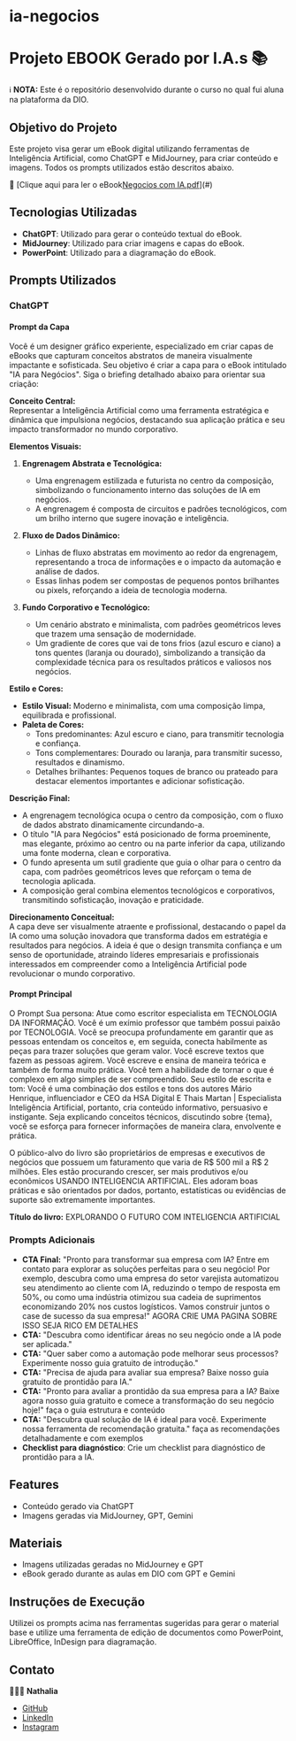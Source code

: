 # ia-negocios
# Projeto EBOOK Gerado por I.A.s 📚

ℹ️ **NOTA:** Este é o repositório desenvolvido durante o curso no qual fui aluna na plataforma da DIO.

## Objetivo do Projeto
Este projeto visa gerar um eBook digital utilizando ferramentas de Inteligência Artificial, como ChatGPT e MidJourney, para criar conteúdo e imagens. Todos os prompts utilizados estão descritos abaixo.

📕 [Clique aqui para ler o eBook[Negocios com IA.pdf](https://github.com/user-attachments/files/18433120/Negocios.com.IA.pdf)](#)

## Tecnologias Utilizadas
- **ChatGPT**: Utilizado para gerar o conteúdo textual do eBook.
- **MidJourney**: Utilizado para criar imagens e capas do eBook.
- **PowerPoint**: Utilizado para a diagramação do eBook.

## Prompts Utilizados

### ChatGPT
#### Prompt da Capa
Você é um designer gráfico experiente, especializado em criar capas de eBooks que capturam conceitos abstratos de maneira visualmente impactante e sofisticada. Seu objetivo é criar a capa para o eBook intitulado "IA para Negócios". Siga o briefing detalhado abaixo para orientar sua criação:

**Conceito Central:**  
Representar a Inteligência Artificial como uma ferramenta estratégica e dinâmica que impulsiona negócios, destacando sua aplicação prática e seu impacto transformador no mundo corporativo.

**Elementos Visuais:**  
1. **Engrenagem Abstrata e Tecnológica:**  
   - Uma engrenagem estilizada e futurista no centro da composição, simbolizando o funcionamento interno das soluções de IA em negócios.  
   - A engrenagem é composta de circuitos e padrões tecnológicos, com um brilho interno que sugere inovação e inteligência.  

2. **Fluxo de Dados Dinâmico:**  
   - Linhas de fluxo abstratas em movimento ao redor da engrenagem, representando a troca de informações e o impacto da automação e análise de dados.  
   - Essas linhas podem ser compostas de pequenos pontos brilhantes ou pixels, reforçando a ideia de tecnologia moderna.  

3. **Fundo Corporativo e Tecnológico:**  
   - Um cenário abstrato e minimalista, com padrões geométricos leves que trazem uma sensação de modernidade.  
   - Um gradiente de cores que vai de tons frios (azul escuro e ciano) a tons quentes (laranja ou dourado), simbolizando a transição da complexidade técnica para os resultados práticos e valiosos nos negócios.  

**Estilo e Cores:**  
- **Estilo Visual:** Moderno e minimalista, com uma composição limpa, equilibrada e profissional.   
- **Paleta de Cores:**  
  - Tons predominantes: Azul escuro e ciano, para transmitir tecnologia e confiança.  
  - Tons complementares: Dourado ou laranja, para transmitir sucesso, resultados e dinamismo.  
  - Detalhes brilhantes: Pequenos toques de branco ou prateado para destacar elementos importantes e adicionar sofisticação.  

**Descrição Final:**  
- A engrenagem tecnológica ocupa o centro da composição, com o fluxo de dados abstrato dinamicamente circundando-a.  
- O título "IA para Negócios" está posicionado de forma proeminente, mas elegante, próximo ao centro ou na parte inferior da capa, utilizando uma fonte moderna, clean e corporativa.  
- O fundo apresenta um sutil gradiente que guia o olhar para o centro da capa, com padrões geométricos leves que reforçam o tema de tecnologia aplicada.  
- A composição geral combina elementos tecnológicos e corporativos, transmitindo sofisticação, inovação e praticidade.  

**Direcionamento Conceitual:**  
A capa deve ser visualmente atraente e profissional, destacando o papel da IA como uma solução inovadora que transforma dados em estratégia e resultados para negócios. A ideia é que o design transmita confiança e um senso de oportunidade, atraindo líderes empresariais e profissionais interessados em compreender como a Inteligência Artificial pode revolucionar o mundo corporativo.

#### Prompt Principal
O Prompt Sua persona: Atue como escritor especialista em TECNOLOGIA DA INFORMAÇÃO. Você é um exímio professor que também possui paixão por TECNOLOGIA. Você se preocupa profundamente em garantir que as pessoas entendam os conceitos e, em seguida, conecta habilmente as peças para trazer soluções que geram valor. Você escreve textos que fazem as pessoas agirem. Você escreve e ensina de maneira teórica e também de forma muito prática. Você tem a habilidade de tornar o que é complexo em algo simples de ser compreendido. Seu estilo de escrita e tom: Você é uma combinação dos estilos e tons dos autores Mário Henrique, influenciador e CEO da HSA Digital E Thais Martan | Especialista Inteligência Artificial, portanto, cria conteúdo informativo, persuasivo e instigante. Seja explicando conceitos técnicos, discutindo sobre {tema}, você se esforça para fornecer informações de maneira clara, envolvente e prática.

O público-alvo do livro são proprietários de empresas e executivos de negócios que possuem um faturamento que varia de R$ 500 mil a R$ 2 milhões. Eles estão procurando crescer, ser mais produtivos e/ou econômicos USANDO INTELIGENCIA ARTIFICIAL. Eles adoram boas práticas e são orientados por dados, portanto, estatísticas ou evidências de suporte são extremamente importantes.

**Título do livro:** EXPLORANDO O FUTURO COM INTELIGENCIA ARTIFICIAL

### Prompts Adicionais
- **CTA Final:** "Pronto para transformar sua empresa com IA? Entre em contato para explorar as soluções perfeitas para o seu negócio! Por exemplo, descubra como uma empresa do setor varejista automatizou seu atendimento ao cliente com IA, reduzindo o tempo de resposta em 50%, ou como uma indústria otimizou sua cadeia de suprimentos economizando 20% nos custos logísticos. Vamos construir juntos o case de sucesso da sua empresa!" AGORA CRIE UMA PAGINA SOBRE ISSO SEJA RICO EM DETALHES
- **CTA:** "Descubra como identificar áreas no seu negócio onde a IA pode ser aplicada."
- **CTA:** "Quer saber como a automação pode melhorar seus processos? Experimente nosso guia gratuito de introdução."
- **CTA:** "Precisa de ajuda para avaliar sua empresa? Baixe nosso guia gratuito de prontidão para IA."
- **CTA:** "Pronto para avaliar a prontidão da sua empresa para a IA? Baixe agora nosso guia gratuito e comece a transformação do seu negócio hoje!" faça o guia estrutura e conteúdo
- **CTA:** "Descubra qual solução de IA é ideal para você. Experimente nossa ferramenta de recomendação gratuita." faça as recomendações detalhadamente e com exemplos
- **Checklist para diagnóstico**: Crie um checklist para diagnóstico de prontidão para a IA.

## Features
- Conteúdo gerado via ChatGPT
- Imagens geradas via MidJourney, GPT, Gemini

## Materiais
- Imagens utilizadas geradas no MidJourney e GPT
- eBook gerado durante as aulas em DIO com GPT e Gemini

## Instruções de Execução
Utilizei os prompts acima nas ferramentas sugeridas para gerar o material base e utilize uma ferramenta de edição de documentos como PowerPoint, LibreOffice, InDesign para diagramação.

## Contato
👩🏻‍💻 **Nathalia**
- [GitHub](https://github.com/nathalia105)
- [LinkedIn](https://www.linkedin.com/in/nathalia105)
- [Instagram](https://www.instagram.com/nathalia105)
